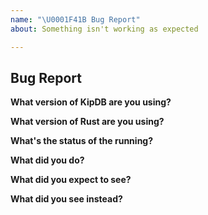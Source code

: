 ```yaml
---
name: "\U0001F41B Bug Report"
about: Something isn't working as expected

---
```


## Bug Report

**What version of KipDB are you using?**


**What version of Rust are you using?**


**What's the status of the running?**

**What did you do?**
<!-- If possible, provide a recipe for reproducing the error. How you start KipDB. -->

**What did you expect to see?**

**What did you see instead?**